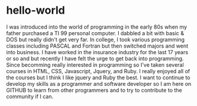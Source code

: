 # hello-world
I was introduced into the world of programming in the early 80s when my father purchased a TI 99 personal computer. I dabbled a bit with basic & DOS but really didn't get very far. In college, I took various programming classes including PASCAL and Fortran but then switched majors and went into business. I have worked in the insurance industry for the last 17 years or so and but recently I have felt the urge to get back into programming. Since becomming really interested in programming so I've taken several courses in HTML, CSS, Javascript, Jquery, and Ruby. I really enjoyed all of the courses but I think I like jquery and Ruby the best. I want to continue to develop my skills as a programmer and software developer so I am here on GITHUB to learn from other programmers and to try to contribute to the community if I can.
